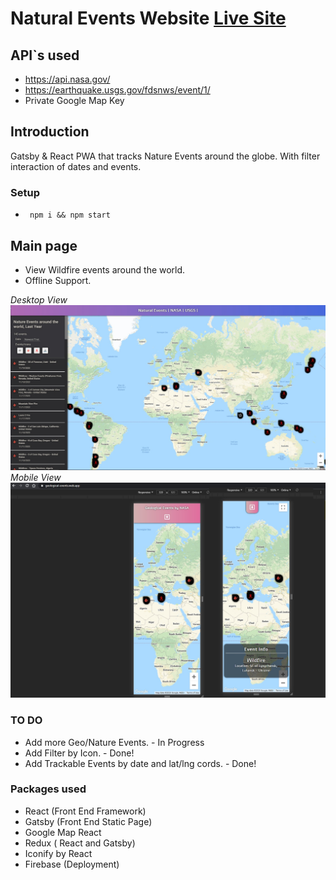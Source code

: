 # Natural Events Website [Live Site](https://geological-events.web.app/)

## API`s used

- https://api.nasa.gov/
- https://earthquake.usgs.gov/fdsnws/event/1/
- Private Google Map Key

## Introduction

Gatsby & React PWA that tracks Nature Events around the globe.
With filter interaction of dates and events.

### Setup

- ` npm i && npm start`

## Main page

- View Wildfire events around the world.
- Offline Support.

_Desktop View_
![Alt text](/Examples/ss1desktop.jpg "Desktop Page")
_Mobile View_
![Alt text](/Examples/ss1mobile.jpg "Mobile Page")

### TO DO

- Add more Geo/Nature Events. - In Progress
- Add Filter by Icon. - Done!
- Add Trackable Events by date and lat/lng cords. - Done!

### Packages used

- React (Front End Framework)
- Gatsby (Front End Static Page)
- Google Map React
- Redux ( React and Gatsby)
- Iconify by React
- Firebase (Deployment)
